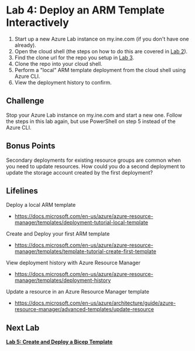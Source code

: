 # Lab 4: Deploy an ARM Template Interactively

1. Start up a new Azure Lab instance on my.ine.com (if you don't have one already).
2. Open the cloud shell (the steps on how to do this are covered in [Lab 2](https://github.com/mikepfeiffer/azure-iac-bootcamp/tree/main/Lab%202)).
3. Find the clone url for the repo you setup in [Lab 3](https://github.com/mikepfeiffer/azure-iac-bootcamp/tree/main/Lab%203).
4. Clone the repo into your cloud shell.
5. Perform a "local" ARM template deployment from the cloud shell using Azure CLI.
6. View the deployment history to confirm.

## Challenge

Stop your Azure Lab instance on my.ine.com and start a new one. Follow the steps in this lab again, but use PowerShell on step 5 instead of the Azure CLI.

## Bonus Points

Secondary deployments for existing resource groups are common when you need to update resources. How could you do a second deployment to update the storage account created by the first deployment?

## Lifelines

Deploy a local ARM template
* https://docs.microsoft.com/en-us/azure/azure-resource-manager/templates/deployment-tutorial-local-template

Create and Deploy your first ARM template
* https://docs.microsoft.com/en-us/azure/azure-resource-manager/templates/template-tutorial-create-first-template

View deployment history with Azure Resource Manager
* https://docs.microsoft.com/en-us/azure/azure-resource-manager/templates/deployment-history

Update a resource in an Azure Resource Manager template
* https://docs.microsoft.com/en-us/azure/architecture/guide/azure-resource-manager/advanced-templates/update-resource

## Next Lab
**[Lab 5: Create and Deploy a Bicep Template](https://github.com/mikepfeiffer/azure-iac-bootcamp/tree/main/Lab%205)**